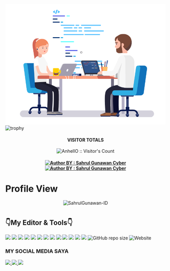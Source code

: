 ![template_s](https://raw.githubusercontent.com/SahrulGunawan-ID/SahrulGunawan-ID/refs/heads/main/MYGIF/myconding.gif)
<br>
![trophy](https://github-profile-trophy.vercel.app/?username=SahrulGunawan-ID&theme=discord)
<h4 align="center">VISITOR TOTALS</h4>

<p align="center"><img src="https://profile-counter.glitch.me/{SahrulGunawan-ID}/count.svg" alt="AnhellO :: Visitor's Count" /></p>

<h4 align="center">
<a href="https://instagram.com/wes_kadung_rewel"><img title="Author BY : Sahrul Gunawan Cyber" src="https://img.shields.io/badge/AUTHOR%20BY-SAHRUL~%20GUNAWAN-yellow?colorA=%23ff0000&colorB=%23FFFF00&style=for-the-badge"></a> 
<a href="https://github.com"><img title="Author BY : Sahrul Gunawan Cyber" src="https://img.shields.io/badge/GITHUB%20VISIT-2021~%20SPONSOR-blue?colorA=%23ff0000&colorB=%23FFFF00&style=for-the-badge"></a> 
<h4 align="center">
</a>
<p align="center">

# Profile View
<p align="center"> <img src="https://komarev.com/ghpvc/?username=SahrulGunawan-ID&label=Profile%20views&color=0e75b6&style=flat" alt="SahrulGunawan-ID" />

# <h2>👇My Editor & Tools👇</h2>
![](https://img.shields.io/badge/OS-Linux-informational?style=flat&logo=linux&logoColor=white&color=2bbc8a)
![](https://img.shields.io/badge/Editor-IntelliJ_IDEA-informational?style=flat&logo=intellij-idea&logoColor=white&color=2bbc8a)
![](https://img.shields.io/badge/Code-Python-informational?style=flat&logo=python&logoColor=white&color=2bbc8a)
![](https://img.shields.io/badge/Code-JavaScript-informational?style=flat&logo=javascript&logoColor=white&color=2bbc8a)
![](https://img.shields.io/badge/Code-Golang-informational?style=flat&logo=go&logoColor=white&color=2bbc8a)
![](https://img.shields.io/badge/Code-Make-informational?style=flat&logo=cmake&logoColor=white&color=2bbc8a)
![](https://img.shields.io/badge/Code-Vue-informational?style=flat&logo=vue.js&logoColor=white&color=2bbc8a)
![](https://img.shields.io/badge/Shell-Bash-informational?style=flat&logo=gnu-bash&logoColor=white&color=2bbc8a)
![](https://img.shields.io/badge/Tools-PostgreSQL-informational?style=flat&logo=postgresql&logoColor=white&color=2bbc8a)
![](https://img.shields.io/badge/Tools-Docker-informational?style=flat&logo=docker&logoColor=white&color=2bbc8a)
![](https://img.shields.io/badge/Tools-Kubernetes-informational?style=flat&logo=kubernetes&logoColor=white&color=2bbc8a)
![](https://img.shields.io/badge/Tools-Red_Hat_OpenShift-informational?style=flat&logo=red-hat-open-shift&logoColor=white&color=2bbc8a)
![](https://img.shields.io/badge/Cloud-Digital_Ocean-informational?style=flat&logo=digitalocean&logoColor=white&color=2bbc8a)
<img alt="GitHub repo size" src="https://img.shields.io/github/repo-size/SahrulGunawan-ID/SahrulGunawan-ID?color=red&label=FILES%20TOTALS%20&logo=Github%20Repo&logoColor=green&style=for-the-badge">
<img alt="Website" src="https://img.shields.io/website?color=g&down_color=red&down_message=OFFLINE&label=REPO%20STATUS&logo=SAHRUL%20GUNAWAN&logoColor=red&style=for-the-badge&up_color=red&up_message=ONLINE&url=https%3A%2F%2Fgithub.com%2FSahrulGunawan-ID">

### MY SOCIAL MEDIA SAYA
<a href="https://a.paddle.com/v2/click/16413/119403?link=1227">
      <img src="https://img.shields.io/badge/Supported%20by-VSCode%20Power%20User%20%E2%86%92-gray.svg?colorA=655BE1&colorB=4F44D6&style=for-the-badge"/>
    </a>
    <a href="https://a.paddle.com/v2/click/16413/119403?link=2345">
      <img src="https://img.shields.io/badge/Supported%20by-Node%20Cli.com%20%E2%86%92-gray.svg?colorA=61c265&colorB=4CAF50&style=for-the-badge"/>
    <img src="https://img.shields.io/badge/Maintained%3F-Yes-green?style=for-the-badge">
  </a>
  </p>

